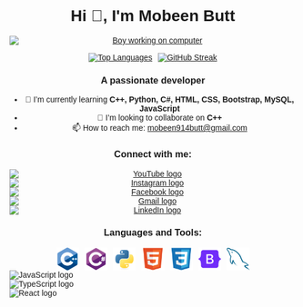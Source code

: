 <!DOCTYPE html>
<html lang="en">
<head>
  <meta charset="UTF-8">
  <meta name="viewport" content="width=device-width, initial-scale=1.0">
  <link rel="stylesheet" href="index.css">
  <title>Profile Page</title>
  <style>
    body {
      font-family: Arial, sans-serif;
      text-align: center;
    }
    img {
      max-width: 100%;
      height: auto;
      display: block;
      margin: 0 auto;
    }
    .stats {
      display: flex;
      flex-wrap: wrap;
      justify-content: center;
      gap: 10px;
    }
    .languages {
      display: flex;
      flex-wrap: wrap;
      justify-content: center;
      gap: 10px;
    }
  </style>
</head>
<body>
  <h1>Hi 👋, I'm Mobeen Butt</h1>

  <p>
    <a href="https://github.com/MobeenButt" target="_blank" rel="noopener noreferrer">
      <img src="https://user-images.githubusercontent.com/74038190/212748842-9fcbad5b-6173-4175-8a61-521f3dbb7514.gif" alt="Boy working on computer" loading="lazy">
    </a>
  </p>

  <div class="stats">
    <a href="https://github.com/MobeenButt" target="_blank" rel="noopener noreferrer">
      <img alt="Top Languages" src="https://github-readme-stats.vercel.app/api/top-langs/?username=MobeenButt&layout=compact&theme=vision-friendly-dark" loading="lazy">
    </a>
    <a href="https://github.com/MobeenButt" target="_blank" rel="noopener noreferrer">
      <img src="https://github-readme-streak-stats.herokuapp.com/?user=MobeenButt&theme=javascript-dark&hide_border=true" alt="GitHub Streak" loading="lazy">
    </a>
  </div>

  <h3>A passionate developer</h3>
  <ul>
    <li>🌱 I’m currently learning <strong>C++, Python, C#, HTML, CSS, Bootstrap, MySQL, JavaScript</strong></li>
    <li>👯 I’m looking to collaborate on <strong>C++</strong></li>
    <li>📫 How to reach me: <a href="mailto:mobeen914butt@gmail.com">mobeen914butt@gmail.com</a></li>
  </ul>

  <h3>Connect with me:</h3>
  <p>
    <a href="https://www.youtube.com/@mobeenbutt914" target="_blank" rel="noopener noreferrer">
      <img src="https://img.shields.io/static/v1?message=YouTube&logo=youtube&label=&color=FF0000&logoColor=white&style=for-the-badge" height="35" alt="YouTube logo">
    </a>
    <a href="https://www.instagram.com/bgclothings07" target="_blank" rel="noopener noreferrer">
      <img src="https://img.shields.io/static/v1?message=Instagram&logo=instagram&label=&color=E4405F&logoColor=white&style=for-the-badge" height="35" alt="Instagram logo">
    </a>
    <a href="https://www.facebook.com/profile.php?id=61569884369937" target="_blank" rel="noopener noreferrer">
      <img src="https://img.shields.io/static/v1?message=Facebook&logo=facebook&label=&color=1877F2&logoColor=white&style=for-the-badge" height="35" alt="Facebook logo">
    </a>
    <a href="mailto:mobeen914butt@gmail.com">
      <img src="https://img.shields.io/static/v1?message=Gmail&logo=gmail&label=&color=D14836&logoColor=white&style=for-the-badge" height="35" alt="Gmail logo">
    </a>
    <a href="https://www.linkedin.com/in/mobeen-butt-60930b2b8/" target="_blank" rel="noopener noreferrer">
      <img src="https://img.shields.io/static/v1?message=LinkedIn&logo=linkedin&label=&color=0077B5&logoColor=white&style=for-the-badge" height="35" alt="LinkedIn logo">
    </a>
  </p>

  <h3>Languages and Tools:</h3>
  <div class="languages">
    <a href="https://www.w3schools.com/cpp/" target="_blank" rel="noopener noreferrer">
      <img src="https://raw.githubusercontent.com/devicons/devicon/master/icons/cplusplus/cplusplus-original.svg" alt="cplusplus" width="40" height="40">
    </a>
    <a href="https://docs.microsoft.com/en-us/dotnet/csharp/" target="_blank" rel="noopener noreferrer">
      <img src="https://raw.githubusercontent.com/devicons/devicon/master/icons/csharp/csharp-original.svg" alt="csharp" width="40" height="40">
    </a>
    <a href="https://www.python.org/" target="_blank" rel="noopener noreferrer">
      <img src="https://raw.githubusercontent.com/devicons/devicon/master/icons/python/python-original.svg" alt="python" width="40" height="40">
    </a>
    <a href="https://developer.mozilla.org/en-US/docs/Web/HTML" target="_blank" rel="noopener noreferrer">
      <img src="https://raw.githubusercontent.com/devicons/devicon/master/icons/html5/html5-original.svg" alt="html" width="40" height="40">
    </a>
    <a href="https://developer.mozilla.org/en-US/docs/Web/CSS" target="_blank" rel="noopener noreferrer">
      <img src="https://raw.githubusercontent.com/devicons/devicon/master/icons/css3/css3-original.svg" alt="css" width="40" height="40">
    </a>
    <a href="https://getbootstrap.com/" target="_blank" rel="noopener noreferrer">
      <img src="https://raw.githubusercontent.com/devicons/devicon/master/icons/bootstrap/bootstrap-plain.svg" alt="bootstrap" width="40" height="40">
    </a>
    <a href="https://www.mysql.com/" target="_blank" rel="noopener noreferrer">
      <img src="https://raw.githubusercontent.com/devicons/devicon/master/icons/mysql/mysql-original.svg" alt="mysql" width="40" height="40">
    </a>
  </div>

  <div align="left">
    <img src="https://cdn.jsdelivr.net/gh/devicons/devicon/icons/javascript/javascript-original.svg" height="30" alt="JavaScript logo">
    <img src="https://cdn.jsdelivr.net/gh/devicons/devicon/icons/typescript/typescript-original.svg" height="30" alt="TypeScript logo">
    <img src="https://cdn.jsdelivr.net/gh/devicons/devicon/icons/react/react-original.svg" height="30" alt="React logo">
  </div>
</body>
</html>
